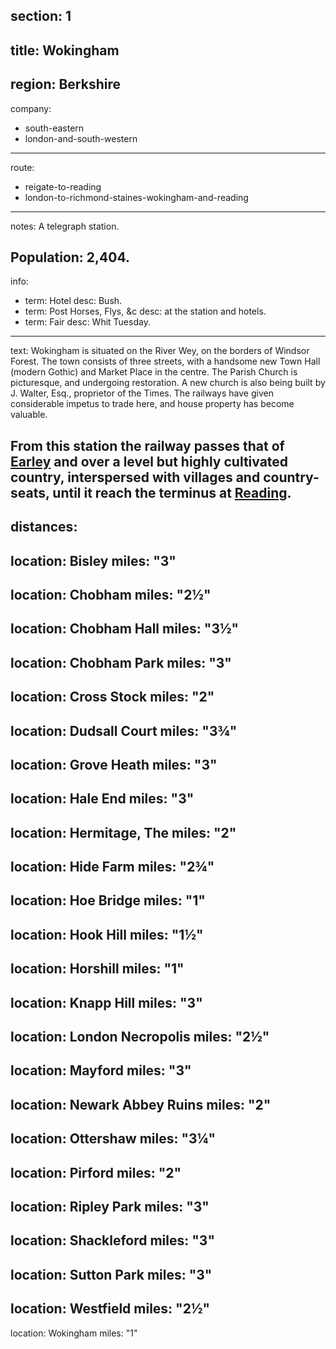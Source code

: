 section: 1
----
title: Wokingham
----
region: Berkshire
----
company:
- south-eastern
- london-and-south-western
----
route:
- reigate-to-reading
- london-to-richmond-staines-wokingham-and-reading
----
notes: A telegraph station.

Population: 2,404.
----
info:
- term: Hotel
  desc: Bush.
- term: Post Horses, Flys, &c
  desc: at the station and hotels.
- term: Fair
  desc: Whit Tuesday.
----
text: Wokingham is situated on the River Wey, on the borders of Windsor Forest. The town consists of three streets, with a handsome new Town Hall (modern Gothic) and Market Place in the centre. The Parish Church is picturesque, and undergoing restoration. A new church is also being built by J. Walter, Esq., proprietor of the Times. The railways have given considerable impetus to trade here, and house property has become valuable.

From this station the railway passes that of [Earley](/stations/earley) and over a level but highly cultivated country, interspersed with villages and country-seats, until it reach the terminus at [Reading](/stations/reading).
----
distances:
- 
  location: Bisley
  miles: "3"
- 
  location: Chobham
  miles: "2½"
- 
  location: Chobham Hall
  miles: "3½"
- 
  location: Chobham Park
  miles: "3"
- 
  location: Cross Stock
  miles: "2"
- 
  location: Dudsall Court
  miles: "3¾"
- 
  location: Grove Heath
  miles: "3"
- 
  location: Hale End
  miles: "3"
- 
  location: Hermitage, The
  miles: "2"
- 
  location: Hide Farm
  miles: "2¾"
- 
  location: Hoe Bridge
  miles: "1"
- 
  location: Hook Hill
  miles: "1½"
- 
  location: Horshill
  miles: "1"
- 
  location: Knapp Hill
  miles: "3"
- 
  location: London Necropolis
  miles: "2½"
- 
  location: Mayford
  miles: "3"
- 
  location: Newark Abbey Ruins
  miles: "2"
- 
  location: Ottershaw
  miles: "3¼"
- 
  location: Pirford
  miles: "2"
- 
  location: Ripley Park
  miles: "3"
- 
  location: Shackleford
  miles: "3"
- 
  location: Sutton Park
  miles: "3"
- 
  location: Westfield
  miles: "2½"
- 
  location: Wokingham
  miles: "1"
